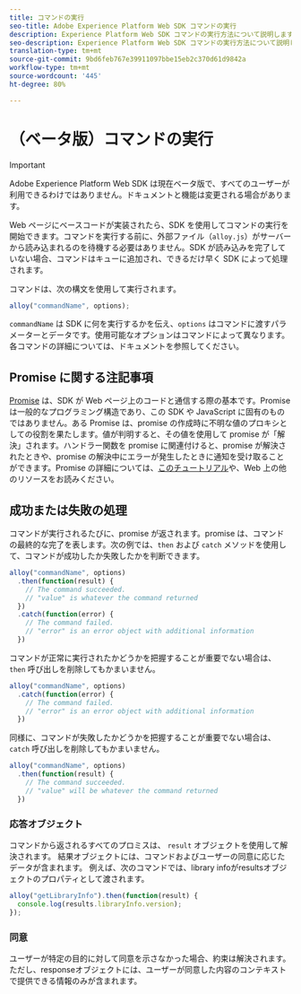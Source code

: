 ```yaml
---
title: コマンドの実行
seo-title: Adobe Experience Platform Web SDK コマンドの実行
description: Experience Platform Web SDK コマンドの実行方法について説明します
seo-description: Experience Platform Web SDK コマンドの実行方法について説明します
translation-type: tm+mt
source-git-commit: 9bd6feb767e39911097bbe15eb2c370d61d9842a
workflow-type: tm+mt
source-wordcount: '445'
ht-degree: 80%

---
```



# （ベータ版）コマンドの実行

>[!IMPORTANT]
>
>Adobe Experience Platform Web SDK は現在ベータ版で、すべてのユーザーが利用できるわけではありません。ドキュメントと機能は変更される場合があります。

Web ページにベースコードが実装されたら、SDK を使用してコマンドの実行を開始できます。コマンドを実行する前に、外部ファイル（`alloy.js`）がサーバーから読み込まれるのを待機する必要はありません。SDK が読み込みを完了していない場合、コマンドはキューに追加され、できるだけ早く SDK によって処理されます。

コマンドは、次の構文を使用して実行されます。

```javascript
alloy("commandName", options);
```

`commandName` は SDK に何を実行するかを伝え、`options` はコマンドに渡すパラメーターとデータです。使用可能なオプションはコマンドによって異なります。各コマンドの詳細については、ドキュメントを参照してください。

## Promise に関する注記事項

[Promise](https://developer.mozilla.org/ja-JP/docs/Web/JavaScript/Reference/Global_Objects/Promise) は、SDK が Web ページ上のコードと通信する際の基本です。Promise は一般的なプログラミング構造であり、この SDK や JavaScript に固有のものではありません。ある Promise は、promise の作成時に不明な値のプロキシとしての役割を果たします。値が判明すると、その値を使用して promise が「解決」されます。ハンドラー関数を promise に関連付けると、promise が解決されたときや、promise の解決中にエラーが発生したときに通知を受け取ることができます。Promise の詳細については、[このチュートリアル](https://javascript.info/promise-basics)や、Web 上の他のリソースをお読みください。

## 成功または失敗の処理

コマンドが実行されるたびに、promise が返されます。promise は、コマンドの最終的な完了を表します。次の例では、`then` および `catch` メソッドを使用して、コマンドが成功したか失敗したかを判断できます。

```javascript
alloy("commandName", options)
  .then(function(result) {
    // The command succeeded.
    // "value" is whatever the command returned
  })
  .catch(function(error) {
    // The command failed.
    // "error" is an error object with additional information
  })
```

コマンドが正常に実行されたかどうかを把握することが重要でない場合は、`then` 呼び出しを削除してもかまいません。

```javascript
alloy("commandName", options)
  .catch(function(error) {
    // The command failed.
    // "error" is an error object with additional information
  })
```

同様に、コマンドが失敗したかどうかを把握することが重要でない場合は、`catch` 呼び出しを削除してもかまいません。

```javascript
alloy("commandName", options)
  .then(function(result) {
    // The command succeeded.
    // "value" will be whatever the command returned
  })
```

### 応答オブジェクト

コマンドから返されるすべてのプロミスは、 `result` オブジェクトを使用して解決されます。 結果オブジェクトには、コマンドおよびユーザーの同意に応じたデータが含まれます。 例えば、次のコマンドでは、library infoがresultsオブジェクトのプロパティとして渡されます。

```js
alloy("getLibraryInfo").then(function(result) {
  console.log(results.libraryInfo.version);
});
```

### 同意

ユーザーが特定の目的に対して同意を示さなかった場合、約束は解決されます。 ただし、responseオブジェクトには、ユーザーが同意した内容のコンテキストで提供できる情報のみが含まれます。
